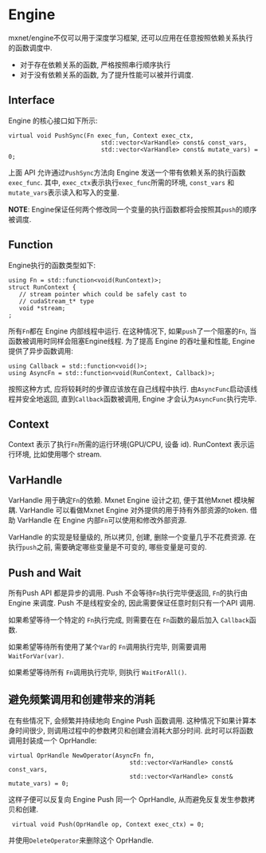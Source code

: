 Engine
====

mxnet/engine不仅可以用于深度学习框架, 还可以应用在任意按照依赖关系执行的函数调度中.

+ 对于存在依赖关系的函数, 严格按照串行顺序执行
+ 对于没有依赖关系的函数, 为了提升性能可以被并行调度.

Interface
----

Engine 的核心接口如下所示:

```
virtual void PushSync(Fn exec_fun, Context exec_ctx,
                          std::vector<VarHandle> const& const_vars,
                          std::vector<VarHandle> const& mutate_vars) = 0;
```

上面 API 允许通过`PushSync`方法向 Engine 发送一个带有依赖关系的执行函数`exec_func`.
其中, `exec_ctx`表示执行`exec_func`所需的环境, `const_vars` 和 `mutate_vars`表示读入和写入的变量.

**NOTE**: Engine保证任何两个修改同一个变量的执行函数都将会按照其`push`的顺序被调度.

Function
-----

Engine执行的函数类型如下:

```
using Fn = std::function<void(RunContext)>;
struct RunContext {
   // stream pointer which could be safely cast to
   // cudaStream_t* type
   void *stream;
;
``` 

所有`Fn`都在 Engine 内部线程中运行. 在这种情况下, 如果`push`了一个阻塞的`Fn`, 当函数被调用时同样会阻塞Engine线程.
为了提高 Engine 的吞吐量和性能, Engine 提供了异步函数调用:

```
using Callback = std::function<void()>;
using AsyncFn = std::function<void(RunContext, Callback)>;
```
按照这种方式, 应将较耗时的步骤应该放在自己线程中执行. 由`AsyncFunc`启动该线程并安全地返回, 直到`Callback`函数被调用, Engine 才会认为`AsyncFunc`执行完毕.

Context
----

Context 表示了执行`Fn`所需的运行环境(GPU/CPU, 设备 id). RunContext 表示运行环境, 比如使用哪个 stream.

VarHandle
----

VarHandle 用于确定`Fn`的依赖. Mxnet Engine 设计之初, 便于其他Mxnet 模块解耦. VarHandle 可以看做Mxnet Engine 对外提供的用于持有外部资源的token. 借助 VarHandle 在 Engine 内部`Fn`可以使用和修改外部资源.

VarHandle 的实现是轻量级的, 所以拷贝, 创建, 删除一个变量几乎不花费资源.
 在执行`push`之前, 需要确定哪些变量是不可变的, 哪些变量是可变的.

Push and Wait
------

所有Push API 都是异步的调用. Push 不会等待`Fn`执行完毕便返回, `Fn`的执行由 Engine 来调度.
Push 不是线程安全的, 因此需要保证任意时刻只有一个API 调用.

如果希望等待一个特定的 `Fn`执行完成, 则需要在在 `Fn`函数的最后加入 `Callback`函数.

如果希望等待所有使用了某个`Var`的 `Fn`调用执行完毕, 则需要调用 `WaitForVar(var)`.

如果希望等待所有 `Fn`调用执行完毕, 则执行 `WaitForAll()`.

避免频繁调用和创建带来的消耗
-----

在有些情况下, 会频繁并持续地向 Engine Push 函数调用. 
这种情况下如果计算本身时间很少, 则调用过程中的参数拷贝和创建会消耗大部分时间.
此时可以将函数调用封装成一个 OprHandle:

```
virtual OprHandle NewOperator(AsyncFn fn,
                                  std::vector<VarHandle> const& const_vars,
                                  std::vector<VarHandle> const& mutate_vars) = 0;
```

这样子便可以反复向 Engine Push 同一个 OprHandle, 从而避免反复发生参数拷贝和创建.

```
 virtual void Push(OprHandle op, Context exec_ctx) = 0;
```
并使用`DeleteOperator`来删除这个 OprHandle.